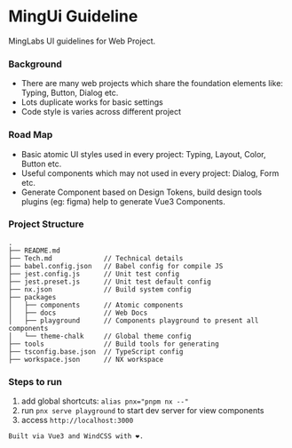 

# MingUi Guideline

MingLabs UI guidelines for Web Project. 

### Background

* There are many web projects which share the foundation elements like: Typing, Button, Dialog etc.
* Lots duplicate works for basic settings
* Code style is varies across different project

### Road Map

* Basic atomic UI styles used in every project: Typing, Layout, Color, Button etc.
* Useful components which may not used in every project: Dialog, Form etc. 
* Generate Component based on Design Tokens, build design tools plugins (eg: figma) help to generate Vue3 Components.

### Project Structure

```
.
├── README.md 
├── Tech.md             // Technical details
├── babel.config.json   // Babel config for compile JS 
├── jest.config.js      // Unit test config
├── jest.preset.js      // Unit test default config
├── nx.json             // Build system config
├── packages
│   ├── components      // Atomic components
│   ├── docs            // Web Docs 
│   ├── playground      // Components playground to present all components
│   └── theme-chalk     // Global theme config
├── tools               // Build tools for generating
├── tsconfig.base.json  // TypeScript config
├── workspace.json      // NX workspace
```

### Steps to run

1. add global shortcuts: `alias pnx="pnpm nx --"`
2. run `pnx serve playground` to start dev server for view components
3. access `http://localhost:3000` 


`Built via Vue3 and WindCSS with ❤️.`

